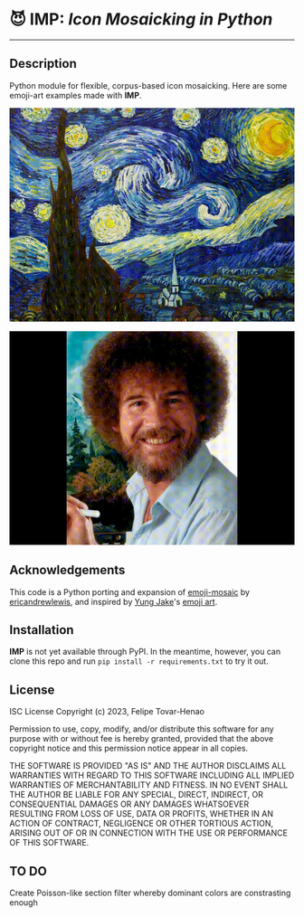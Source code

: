 # :smiling_imp: **IMP**: _Icon Mosaicking in Python_
-----------------------


## Description
Python module for flexible, corpus-based icon mosaicking. Here are some emoji-art examples made with **IMP**.

![Starry night mosaic](examples/starry-night-example.gif)

![Bob Ross mosaic](examples/bob-ross-example.gif)

## Acknowledgements
This code is a Python porting and expansion of [emoji-mosaic](https://github.com/ericandrewlewis/emoji-mosaic) by [ericandrewlewis](https://github.com/ericandrewlewis/), and inspired by [Yung Jake](https://en.wikipedia.org/wiki/Yung_Jake)'s [emoji art](https://www.nytimes.com/2017/07/26/style/emoji-portraits-yung-jake.html).

## Installation
**IMP** is not yet available through PyPI. In the meantime, however, you can clone this repo and run `pip install -r requirements.txt` to try it out.

## License
ISC License
Copyright (c) 2023, Felipe Tovar-Henao

Permission to use, copy, modify, and/or distribute this software for any purpose with or without fee is hereby granted, provided that the above copyright notice and this permission notice appear in all copies.

THE SOFTWARE IS PROVIDED "AS IS" AND THE AUTHOR DISCLAIMS ALL WARRANTIES WITH REGARD TO THIS SOFTWARE INCLUDING ALL IMPLIED WARRANTIES OF MERCHANTABILITY AND FITNESS. IN NO EVENT SHALL THE AUTHOR BE LIABLE FOR ANY SPECIAL, DIRECT, INDIRECT, OR CONSEQUENTIAL DAMAGES OR ANY DAMAGES WHATSOEVER RESULTING FROM LOSS OF USE, DATA OR PROFITS, WHETHER IN AN ACTION OF CONTRACT, NEGLIGENCE OR OTHER TORTIOUS ACTION, ARISING OUT OF OR IN CONNECTION WITH THE USE OR PERFORMANCE OF THIS SOFTWARE.

## TO DO
Create Poisson-like section filter whereby dominant colors are constrasting enough